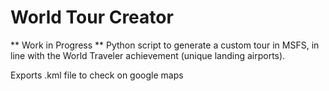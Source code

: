 # World Tour Creator

** Work in Progress **
Python script to generate a custom tour in MSFS, in line with the World Traveler achievement (unique landing airports).

Exports .kml file to check on google maps

